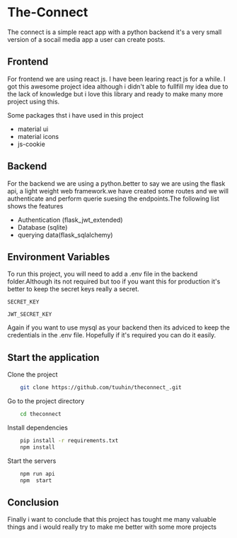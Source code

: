 # The-Connect

The connect is a simple react app with a python backend it's a very small version of a socail media app a user can create posts.

## Frontend

For frontend we are using react js. I have been learing react js for a while. I got this awesome project idea although i didn't able to fullfill my idea due to the lack of knowledge but i love this library and ready to make many more project using this.

Some packages thst i have used in this project

- material ui
- material icons
- js-cookie

## Backend

For the backend we are using a python.better to say we are using the flask api, a light weight web framework.we have created some routes and we will authenticate and perform querie suesing the endpoints.The following list shows the features

- Authentication (flask_jwt_extended)
- Database (sqlite)
- querying data(flask_sqlalchemy)

## Environment Variables

To run this project, you will need to add a .env file in the backend folder.Although its not required but too if you want this for production it's better to keep the secret keys really a secret.

`SECRET_KEY`

`JWT_SECRET_KEY`

Again if you want to use mysql as your backend then its adviced to keep the credentials in the .env file. Hopefully if it's required you can do it easily.

## Start the application

Clone the project

```bash
    git clone https://github.com/tuuhin/theconnect_.git
```

Go to the project directory

```bash
    cd theconnect
```

Install dependencies

```bash
    pip install -r requirements.txt
    npm install
```

Start the servers

```bash
    npm run api
    npm  start

```

## Conclusion

Finally i want to conclude that this project has tought me many valuable things and i would really try to make me better with some more projects
